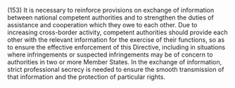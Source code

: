 (153) It is necessary to reinforce provisions on exchange of information between national competent authorities and to strengthen the duties of assistance and cooperation which they owe to each other. Due to increasing cross-border activity, competent authorities should provide each other with the relevant information for the exercise of their functions, so as to ensure the effective enforcement of this Directive, including in situations where infringements or suspected infringements may be of concern to authorities in two or more Member States. In the exchange of information, strict professional secrecy is needed to ensure the smooth transmission of that information and the protection of particular rights.